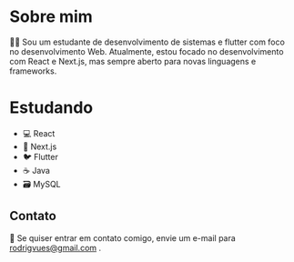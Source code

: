 # Sobre mim
👨‍💻 Sou um estudante de desenvolvimento de sistemas e flutter com foco no desenvolvimento Web. Atualmente, estou focado no desenvolvimento com React e Next.js, mas sempre aberto para novas linguagens e frameworks.

# Estudando
- 💻 React
- 🚀 Next.js
- 🐦 Flutter
- ☕ Java
- 🗃️ MySQL

## Contato
📧 Se quiser entrar em contato comigo, envie um e-mail para rodrigvues@gmail.com .
